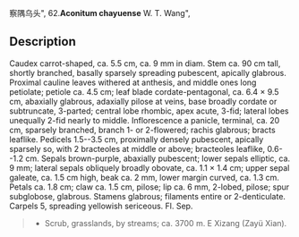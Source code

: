 察隅乌头",
62.**Aconitum chayuense** W. T. Wang",

## Description
Caudex carrot-shaped, ca. 5.5 cm, ca. 9 mm in diam. Stem ca. 90 cm tall, shortly branched, basally sparsely spreading pubescent, apically glabrous. Proximal cauline leaves withered at anthesis, and middle ones long petiolate; petiole ca. 4.5 cm; leaf blade cordate-pentagonal, ca. 6.4 × 9.5 cm, abaxially glabrous, adaxially pilose at veins, base broadly cordate or subtruncate, 3-parted; central lobe rhombic, apex acute, 3-fid; lateral lobes unequally 2-fid nearly to middle. Inflorescence a panicle, terminal, ca. 20 cm, sparsely branched, branch 1- or 2-flowered; rachis glabrous; bracts leaflike. Pedicels 1.5--3.5 cm, proximally densely pubescent, apically sparsely so, with 2 bracteoles at middle or above; bracteoles leaflike, 0.6--1.2 cm. Sepals brown-purple, abaxially pubescent; lower sepals elliptic, ca. 9 mm; lateral sepals obliquely broadly obovate, ca. 1.1 × 1.4 cm; upper sepal galeate, ca. 1.5 cm high, beak ca. 2 mm, lower margin curved, ca. 1.3 cm. Petals ca. 1.8 cm; claw ca. 1.5 cm, pilose; lip ca. 6 mm, 2-lobed, pilose; spur subglobose, glabrous. Stamens glabrous; filaments entire or 2-denticulate. Carpels 5, spreading yellowish sericeous. Fl. Sep.

> * Scrub, grasslands, by streams; ca. 3700 m. E Xizang (Zayü Xian).
